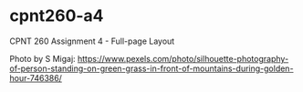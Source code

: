 # cpnt260-a4

CPNT 260 Assignment 4 - Full-page Layout

Photo by S Migaj: https://www.pexels.com/photo/silhouette-photography-of-person-standing-on-green-grass-in-front-of-mountains-during-golden-hour-746386/
